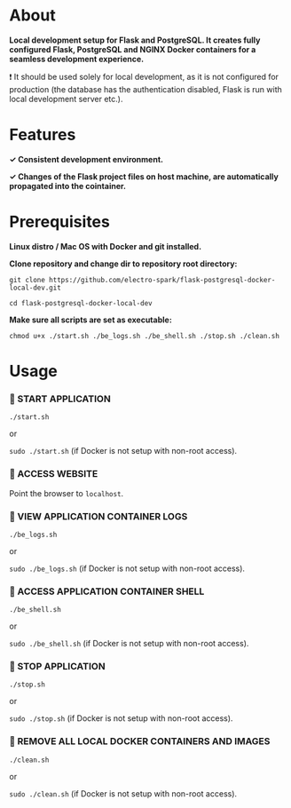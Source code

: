 # About
**Local development setup for Flask and PostgreSQL. It creates fully configured Flask, PostgreSQL and NGINX Docker containers for a seamless development experience.**

❗ It should be used solely for local development, as it is not configured for production (the database has the authentication disabled, Flask is run with local development server etc.).

# Features
**✓ Consistent development environment.**

**✓ Changes of the Flask project files on host machine, are automatically propagated into the cointainer.**

# Prerequisites

**Linux distro / Mac OS with Docker and git installed.**

**Clone repository and change dir to repository root directory:**

``
git clone https://github.com/electro-spark/flask-postgresql-docker-local-dev.git
``

``
cd flask-postgresql-docker-local-dev
``

**Make sure all scripts are set as executable:**

``
chmod u+x ./start.sh ./be_logs.sh ./be_shell.sh ./stop.sh ./clean.sh
``

# Usage

### 🔨 START APPLICATION
``
./start.sh
``

or

``
sudo ./start.sh
``
(if Docker is not setup with non-root access).

### 🔨 ACCESS WEBSITE
Point the browser to `localhost`.

### 🔨 VIEW APPLICATION CONTAINER LOGS
``
./be_logs.sh
``

or

``
sudo ./be_logs.sh
``
(if Docker is not setup with non-root access).

### 🔨 ACCESS APPLICATION CONTAINER SHELL
``
./be_shell.sh
``

or

``
sudo ./be_shell.sh
``
(if Docker is not setup with non-root access).

### 🔨 STOP APPLICATION
``
./stop.sh
``

or

``
sudo ./stop.sh
``
(if Docker is not setup with non-root access).

### 🔨 REMOVE ALL LOCAL DOCKER CONTAINERS AND IMAGES
``
./clean.sh
``

or

``
sudo ./clean.sh
``
(if Docker is not setup with non-root access).

